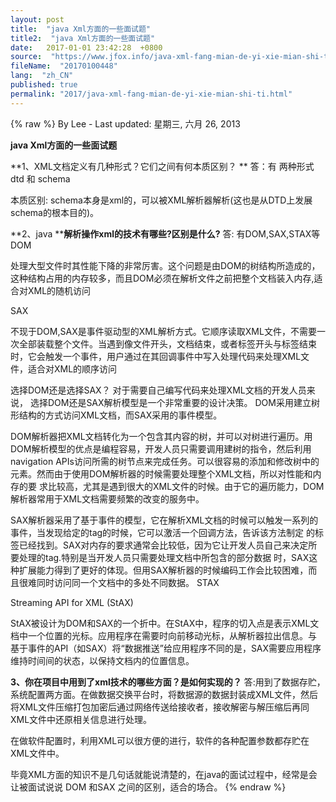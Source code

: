 ```yaml
---
layout: post
title:  "java Xml方面的一些面试题"
title2:  "java Xml方面的一些面试题"
date:   2017-01-01 23:42:28  +0800
source:  "https://www.jfox.info/java-xml-fang-mian-de-yi-xie-mian-shi-ti.html"
fileName:  "20170100448"
lang:  "zh_CN"
published: true
permalink: "2017/java-xml-fang-mian-de-yi-xie-mian-shi-ti.html"
---
```

{% raw %}
By Lee - Last updated: 星期三, 六月 26, 2013

**java Xml方面的一些面试题**

**1、XML文档定义有几种形式？它们之间有何本质区别？
**
答：有 两种形式 dtd  和 schema

本质区别: schema本身是xml的，可以被XML解析器解析(这也是从DTD上发展schema的根本目的)。

**2、java ******解析操作**xml的技术有哪些?区别是什么?**
答: 有DOM,SAX,STAX等
DOM

处理大型文件时其性能下降的非常厉害。这个问题是由DOM的树结构所造成的，这种结构占用的内存较多，而且DOM必须在解析文件之前把整个文档装入内存,适合对XML的随机访问

SAX

不现于DOM,SAX是事件驱动型的XML解析方式。它顺序读取XML文件，不需要一次全部装载整个文件。当遇到像文件开头，文档结束，或者标签开头与标签结束时，它会触发一个事件，用户通过在其回调事件中写入处理代码来处理XML文件，适合对XML的顺序访问

选择DOM还是选择SAX？ 对于需要自己编写代码来处理XML文档的开发人员来说， 选择DOM还是SAX解析模型是一个非常重要的设计决策。 DOM采用建立树形结构的方式访问XML文档，而SAX采用的事件模型。

  DOM解析器把XML文档转化为一个包含其内容的树，并可以对树进行遍历。用DOM解析模型的优点是编程容易，开发人员只需要调用建树的指令，然后利用 navigation APIs访问所需的树节点来完成任务。可以很容易的添加和修改树中的元素。然而由于使用DOM解析器的时候需要处理整个XML文档，所以对性能和内存的要 求比较高，尤其是遇到很大的XML文件的时候。由于它的遍历能力，DOM解析器常用于XML文档需要频繁的改变的服务中。

  SAX解析器采用了基于事件的模型，它在解析XML文档的时候可以触发一系列的事件，当发现给定的tag的时候，它可以激活一个回调方法，告诉该方法制定 的标签已经找到。SAX对内存的要求通常会比较低，因为它让开发人员自己来决定所要处理的tag.特别是当开发人员只需要处理文档中所包含的部分数据 时，SAX这种扩展能力得到了更好的体现。但用SAX解析器的时候编码工作会比较困难，而且很难同时访问同一个文档中的多处不同数据。
STAX

Streaming API for XML (StAX)

StAX被设计为DOM和SAX的一个折中。在StAX中，程序的切入点是表示XML文档中一个位置的光标。应用程序在需要时向前移动光标，从解析器拉出信息。与 基于事件的API（如SAX）将“数据推送”给应用程序不同的是，SAX需要应用程序维持时间间的状态，以保持文档内的位置信息。

**3、你在项目中用到了xml技术的哪些方面？是如何实现的？**
答:用到了数据存贮，系统配置两方面。在做数据交换平台时，将数据源的数据封装成XML文件，然后将XML文件压缩打包加密后通过网络传送给接收者，接收解密与解压缩后再同XML文件中还原相关信息进行处理。

在做软件配置时，利用XML可以很方便的进行，软件的各种配置参数都存贮在XML文件中。

毕竟XML方面的知识不是几句话就能说清楚的，在java的面试过程中，经常是会让被面试说说 DOM 和SAX 之间的区别，适合的场合。
{% endraw %}
